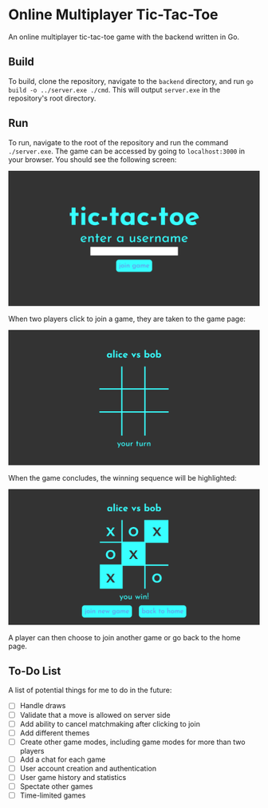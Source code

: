 # Online Multiplayer Tic-Tac-Toe
An online multiplayer tic-tac-toe game with the backend written in Go.

## Build
To build, clone the repository, navigate to the `backend` directory, and run `go build -o ../server.exe ./cmd`. This will output `server.exe` in the repository's root directory.

## Run
To run, navigate to the root of the repository and run the command `./server.exe`. The game can be accessed by going to `localhost:3000` in your browser. You should see the following screen:

![tic-tac-toe-home-page](https://github.com/AntJamGeo/go-tic-tac-toe/blob/main/images/tic-tac-toe-home-page.png)

When two players click to join a game, they are taken to the game page:

![tic-tac-toe-game-page](https://github.com/AntJamGeo/go-tic-tac-toe/blob/main/images/tic-tac-toe-game-page.png)

When the game concludes, the winning sequence will be highlighted:

![tic-tac-toe-game-page-end](https://github.com/AntJamGeo/go-tic-tac-toe/blob/main/images/tic-tac-toe-game-page-end.png)

A player can then choose to join another game or go back to the home page.

## To-Do List
A list of potential things for me to do in the future:

- [ ] Handle draws
- [ ] Validate that a move is allowed on server side
- [ ] Add ability to cancel matchmaking after clicking to join
- [ ] Add different themes
- [ ] Create other game modes, including game modes for more than two players
- [ ] Add a chat for each game
- [ ] User account creation and authentication
- [ ] User game history and statistics
- [ ] Spectate other games
- [ ] Time-limited games
